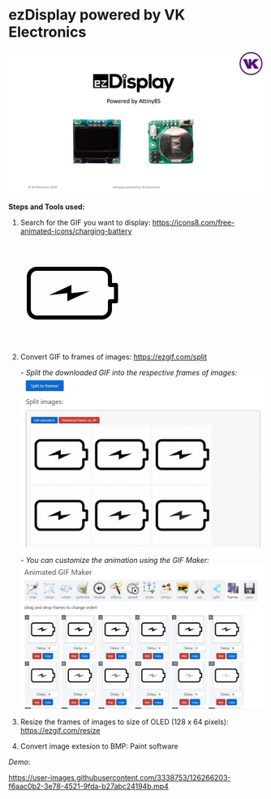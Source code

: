 # ezDisplay powered by VK Electronics

![ezDisplay](/images/ezDisplay.png)

**Steps and Tools used:**
1. Search for the GIF you want to display: https://icons8.com/free-animated-icons/charging-battery
   
   ![battery](https://github.com/VincentK16/ezDisplay/blob/main/images/battery.gif)
2. Convert GIF to frames of images: https://ezgif.com/split
   
   *- Split the downloaded GIF into the respective frames of images:*
   ![split](images/split-images.png)
   
   *- You can customize the animation using the GIF Maker:*
   ![gifmaker](images/gif-maker.png)
   
3. Resize the frames of images to size of OLED (128 x 64 pixels): https://ezgif.com/resize
4. Convert image extesion to BMP: Paint software

*Demo*:

https://user-images.githubusercontent.com/3338753/126266203-f6aac0b2-3e78-4521-9fda-b27abc24194b.mp4




